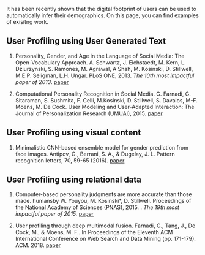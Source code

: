 
It has been recently shown that the digital footprint of users can be used to automatically infer their demographics. 
On this page, you can find examples of exisitng work.


## User Profiling using User Generated Text

1. Personality, Gender, and Age in the Language of Social Media: The Open-Vocabulary Approach.
A. Schwartz, J. Eichstaedt, M. Kern, L. Dziurzynski, S. Ramones, M. Agrawal, A Shah, M. Kosinski, D. Stillwell, M.E.P. Seligman, L.H. Ungar.
PLoS ONE, 2013. *The 10th most impactful paper of 2013*.
[paper](https://journals.plos.org/plosone/article?id=10.1371/journal.pone.0073791)

2. Computational Personality Recognition in Social Media.
G. Farnadi, G. Sitaraman, S. Sushmita, F. Celli, M.Kosinski, D. Stillwell, S. Davalos, M-F. Moens, M. De Cock.
User Modeling and User-Adapted Interaction: The Journal of Personalization Research (UMUAI), 2015. 
[paper](https://link.springer.com/article/10.1007/s11257-016-9171-0)


## User Profiling using visual content

1. Minimalistic CNN-based ensemble model for gender prediction from face images. 
Antipov, G., Berrani, S. A., & Dugelay, J. L.
Pattern recognition letters, 70, 59-65 (2016). 
[paper](https://www.sciencedirect.com/science/article/abs/pii/S0167865515003979)


## User Profiling using relational data

1. Computer-based personality judgments are more accurate than those made.
humansby W. Youyou, M. Kosinski*, D. Stillwell.
Proceedings of the National Academy of Sciences (PNAS), 2015. .
*The 19th most impactful paper of 2015.*
[paper](https://www.pnas.org/content/112/4/1036.full)

2. User profiling through deep multimodal fusion. 
Farnadi, G., Tang, J., De Cock, M., & Moens, M. F.. 
In Proceedings of the Eleventh ACM International Conference on Web Search and Data Mining (pp. 171-179). ACM. 2018.
[paper](https://dl.acm.org/citation.cfm?id=3159691)
